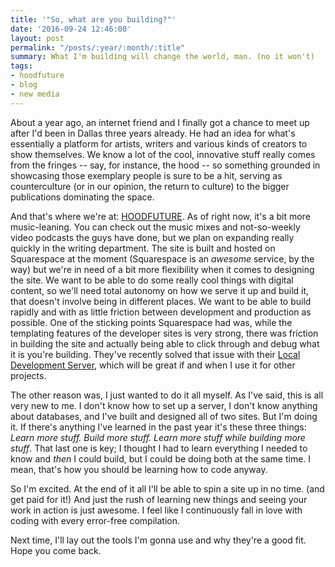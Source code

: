 ```yaml
---
title: '"So, what are you building?"'
date: '2016-09-24 12:46:00'
layout: post
permalink: "/posts/:year/:month/:title"
summary: What I'm building will change the world, man. (no it won't)
tags:
- hoodfuture
- blog
- new media
---
```

About a year ago, an internet friend and I finally got a chance to meet up after I'd been in Dallas three years already. He had an idea for what's essentially a platform for artists, writers and various kinds of creators to show themselves. We know a lot of the cool, innovative stuff really comes from the fringes -- say, for instance, the hood -- so something grounded in showcasing those exemplary people is sure to be a hit, serving as counterculture (or in our opinion, the return to culture) to the bigger publications dominating the space.

And that's where we're at: [HOODFUTURE](http://hoodfuture.com). As of right now, it's a bit more music-leaning. You can check out the music mixes and not-so-weekly video podcasts the guys have done, but we plan on expanding really quickly in the writing department. The site is built and hosted on Squarespace at the moment (Squarespace is an *awesome* service, by the way) but we're in need of a bit more flexibility when it comes to designing the site. We want to be able to do some really cool things with digital content, so we'll need total autonomy on how we serve it up and build it, that doesn't involve being in different places. We want to be able to build rapidly and with as little friction between development and production as possible. One of the sticking points Squarespace had was, while the templating features of the developer sites is very strong, there was friction in building the site and actually being able to click through and debug what it is you're building. They've recently solved that issue with their [Local Development Server](http://developers.squarespace.com/local-development/), which will be great if and when I use it for other projects. 

The other reason was, I just wanted to do it all myself. As I've said, this is all very new to me. I don't know how to set up a server, I don't know anything about databases, and I've built and designed all of two sites. But I'm doing it. If there's anything I've learned in the past year it's these three things: *Learn more stuff. Build more stuff. Learn more stuff while building more stuff*. That last one is key; I thought I had to learn everything I needed to know and *then* I could build, but I could be doing both at the same time. I mean, that's how you should be learning how to code anyway.

So I'm excited. At the end of it all I'll be able to spin a site up in no time. (and get paid for it!) And just the rush of learning new things and seeing your work in action is just awesome. I feel like I continuously fall in love with coding with every error-free compilation.

Next time, I'll lay out the tools I'm gonna use and why they're a good fit. Hope you come back.
